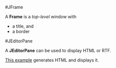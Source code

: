 #JFrame

A **Frame** is a *top-level* window with 

  * a title, and
  * a border

#JEditorPane

A **JEditorPane** can be used to display HTML or RTF.

[This example](https://raw.github.com/ReneNyffenegger/development_misc/master/java/swing/JEditorPane/GeneratedHTML.java) generates HTML and displays it.
